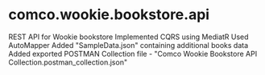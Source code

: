 # comco.wookie.bookstore.api
REST API for Wookie bookstore 
Implemented CQRS using MediatR
Used AutoMapper
Added "SampleData.json" containing additional books data
Added exported POSTMAN Collection file - "Comco Wookie Bookstore API Collection.postman_collection.json"

